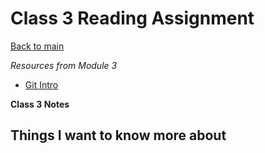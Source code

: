 # Class 3 Reading Assignment
[Back to main](https://michaeldulin.github.io/reading-notes)

*Resources from Module 3* 
- [Git Intro](https://blog.udemy.com/git-tutorial-a-comprehensive-guide/)


**Class 3 Notes**

## Things I want to know more about
